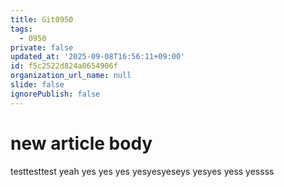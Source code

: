 ```yaml
---
title: Git0950
tags:
  - 0950
private: false
updated_at: '2025-09-08T16:56:11+09:00'
id: f5c2522d824a0654906f
organization_url_name: null
slide: false
ignorePublish: false
---
```

# new article body
testtesttest yeah
yes
yes
yes
yesyesyeseys
yesyes
yess
yessss

